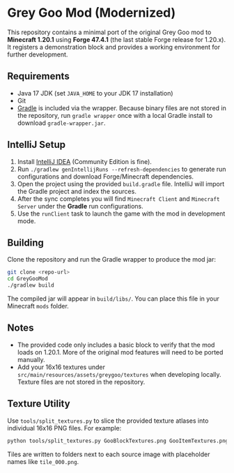 # Grey Goo Mod (Modernized)

This repository contains a minimal port of the original Grey Goo mod to **Minecraft 1.20.1** using **Forge 47.4.1** (the last stable Forge release for 1.20.x). It registers a demonstration block and provides a working environment for further development.

## Requirements
- Java 17 JDK (set `JAVA_HOME` to your JDK 17 installation)
- Git
- [Gradle](https://gradle.org/) is included via the wrapper. Because binary files are not stored in the repository, run `gradle wrapper` once with a local Gradle install to download `gradle-wrapper.jar`.

## IntelliJ Setup
1. Install [IntelliJ IDEA](https://www.jetbrains.com/idea/download/) (Community Edition is fine).
2. Run `./gradlew genIntellijRuns --refresh-dependencies` to generate run configurations and download Forge/Minecraft dependencies.
3. Open the project using the provided `build.gradle` file. IntelliJ will import the Gradle project and index the sources.
4. After the sync completes you will find `Minecraft Client` and `Minecraft Server` under the **Gradle** run configurations.
5. Use the `runClient` task to launch the game with the mod in development mode.

## Building
Clone the repository and run the Gradle wrapper to produce the mod jar:
```bash
git clone <repo-url>
cd GreyGooMod
./gradlew build
```
The compiled jar will appear in `build/libs/`. You can place this file in your Minecraft `mods` folder.

## Notes
- The provided code only includes a basic block to verify that the mod loads on 1.20.1. More of the original mod features will need to be ported manually.
- Add your 16x16 textures under `src/main/resources/assets/greygoo/textures` when developing locally. Texture files are not stored in the repository.


## Texture Utility
Use `tools/split_textures.py` to slice the provided texture atlases into
individual 16x16 PNG files. For example:
```bash
python tools/split_textures.py GooBlockTextures.png GooItemTextures.png
```
Tiles are written to folders next to each source image with placeholder
names like `tile_000.png`.
